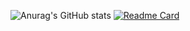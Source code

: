 ![Anurag's GitHub stats](https://github-readme-stats.vercel.app/api?username=Morfar22&show_icons=true&bg_color=00000000)
[![Readme Card](https://github-readme-stats.vercel.app/api/pin/?username=Morfar22&repo=github-readme-stats)](https://github.com/Morfar22/github-readme-stats)
